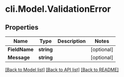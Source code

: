 # cli.Model.ValidationError

## Properties

Name | Type | Description | Notes
------------ | ------------- | ------------- | -------------
**FieldName** | **string** |  | [optional] 
**Message** | **string** |  | [optional] 

[[Back to Model list]](../README.md#documentation-for-models) [[Back to API list]](../README.md#documentation-for-api-endpoints) [[Back to README]](../README.md)

